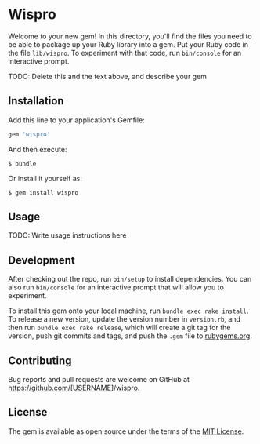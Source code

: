 # Wispro

Welcome to your new gem! In this directory, you'll find the files you need to be able to package up your Ruby library into a gem. Put your Ruby code in the file `lib/wispro`. To experiment with that code, run `bin/console` for an interactive prompt.

TODO: Delete this and the text above, and describe your gem

## Installation

Add this line to your application's Gemfile:

```ruby
gem 'wispro'
```

And then execute:

    $ bundle

Or install it yourself as:

    $ gem install wispro

## Usage

TODO: Write usage instructions here

## Development

After checking out the repo, run `bin/setup` to install dependencies. You can also run `bin/console` for an interactive prompt that will allow you to experiment.

To install this gem onto your local machine, run `bundle exec rake install`. To release a new version, update the version number in `version.rb`, and then run `bundle exec rake release`, which will create a git tag for the version, push git commits and tags, and push the `.gem` file to [rubygems.org](https://rubygems.org).

## Contributing

Bug reports and pull requests are welcome on GitHub at https://github.com/[USERNAME]/wispro.

## License

The gem is available as open source under the terms of the [MIT License](https://opensource.org/licenses/MIT).
